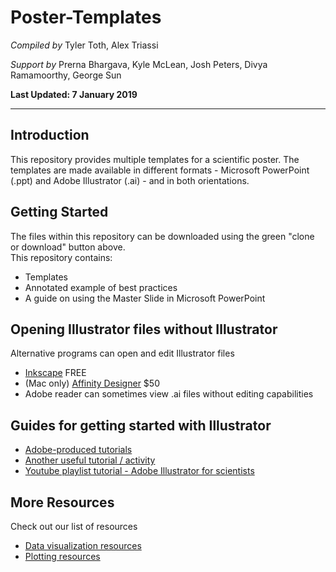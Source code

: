 #  Poster-Templates
*Compiled by*
Tyler Toth, Alex Triassi

*Support by*
Prerna Bhargava, Kyle McLean, Josh Peters, Divya Ramamoorthy, George Sun

**Last Updated: 7 January 2019**

---
## Introduction
This repository provides multiple templates for a scientific poster.  The templates are made available in different formats - Microsoft PowerPoint (.ppt) and Adobe Illustrator (.ai) - and in both orientations. 

## Getting Started
The files within this repository can be downloaded using the green "clone or download" button above.  
This repository contains:
  - Templates
  - Annotated example of best practices
  - A guide on using the Master Slide in Microsoft PowerPoint
  
## Opening Illustrator files without Illustrator
Alternative programs can open and edit Illustrator files
  - [Inkscape](https://inkscape.org/) FREE
  - (Mac only) [Affinity Designer](https://affinity.serif.com/en-us/designer/) $50
  - Adobe reader can sometimes view .ai files without editing capabilities
  
## Guides for getting started with Illustrator
- [Adobe-produced tutorials](https://helpx.adobe.com/illustrator/tutorials.html)
- [Another useful tutorial / activity](https://www.pgsd.org/cms/lib07/PA01916597/Centricity/Domain/202/illustrator_for_beginners_tastytuts.pdf)
- [Youtube playlist tutorial - Adobe Illustrator for scientists](https://www.youtube.com/playlist?list=PLhKpKEPEAauYIsyjnIN2YXztNo7BrZVxQ)
  
## More Resources
Check out our list of resources
- [Data visualization resources](https://github.com/MIT-BECL/awesome-becl-resources#data-visualization-resources)
- [Plotting resources](https://github.com/MIT-BECL/awesome-becl-resources#plotting-tools)
